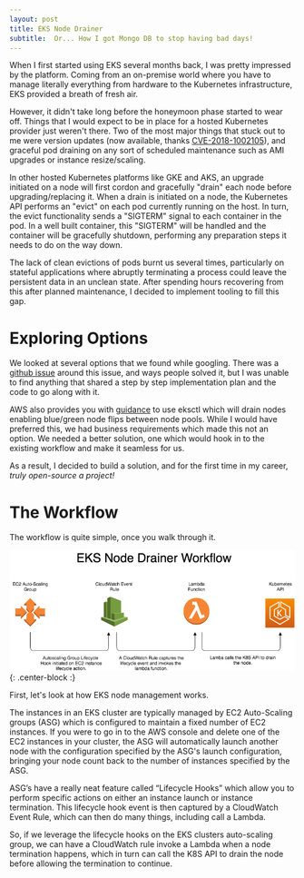 ```yaml
---
layout: post
title: EKS Node Drainer
subtitle:  Or... How I got Mongo DB to stop having bad days!
---
```


When I first started using EKS several months back, I was pretty impressed by the platform.  Coming from an on-premise world where you have to manage literally everything from hardware to the Kubernetes infrastructure, EKS provided a breath of fresh air.

However, it didn't take long before the honeymoon phase started to wear off.  Things that I would expect to be in place for a hosted Kubernetes provider just weren't there.  Two of the most major things that stuck out to me were version updates (now available, thanks [CVE-2018-1002105](https://github.com/kubernetes/kubernetes/issues/71411)), and graceful pod draining on any sort of scheduled maintenance such as AMI upgrades or instance resize/scaling.

In other hosted Kubernetes platforms like GKE and AKS, an upgrade initiated on a node will first cordon and gracefully "drain" each node before upgrading/replacing it.  When a drain is initiated on a node, the Kubernetes API performs an "evict" on each pod currently running on the host.  In turn, the evict functionality sends a "SIGTERM" signal to each container in the pod.  In a well built container, this "SIGTERM" will be handled and the container will be gracefully shutdown, performing any preparation steps it needs to do on the way down.

The lack of clean evictions of pods burnt us several times, particularly on stateful applications where abruptly terminating a process could leave the persistent data in an unclean state.  After spending hours recovering from this after planned maintenance, I decided to implement tooling to fill this gap.

# Exploring Options

We looked at several options that we found while googling.  There was a [github issue](https://github.com/awslabs/amazon-eks-ami/issues/66) around this issue, and ways people solved it, but I was unable to find anything that shared a step by step implementation plan and the code to go along with it.

AWS also provides you with [guidance](https://docs.aws.amazon.com/eks/latest/userguide/migrate-stack.html) to use eksctl which will drain nodes enabling blue/green node flips between node pools.  While I would have preferred this, we had business requirements which made this not an option.  We needed a better solution, one which would hook in to the existing workflow and make it seamless for us.

As a result, I decided to build a solution, and for the first time in my career, *truly open-source a project!*

# The Workflow

The workflow is quite simple, once you walk through it.

![EKS Node Drainer Workflow](https://github.com/ryan-a-baker/ryanbakerio/blob/master/img/workflow.png?raw=true){: .center-block :}

First, let's look at how EKS node management works.

The instances in an EKS cluster are typically managed by EC2 Auto-Scaling groups (ASG) which is configured to maintain a fixed number of EC2 instances.  If you were to go in to the AWS console and delete one of the EC2 instances in your cluster, the ASG will automatically launch another node with the configuration specified by the ASG's launch configuration, bringing your node count back to the number of instances specified by the ASG.

ASG’s have a really neat feature called “Lifecycle Hooks” which allow you to perform specific actions on either an instance launch or instance termination.  This lifecycle hook event is then captured by a CloudWatch Event Rule, which can then do many things, including call a Lambda.

So, if we leverage the lifecycle hooks on the EKS clusters auto-scaling group, we can have a CloudWatch rule invoke a Lambda when a node termination happens, which in turn can call the K8S API to drain the node before allowing the termination to continue.
